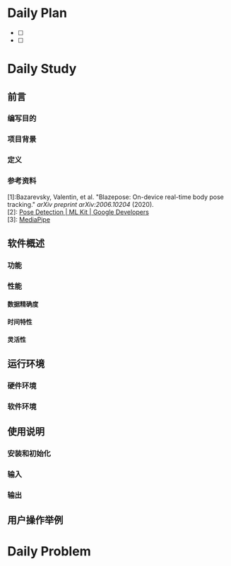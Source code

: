 # Daily Plan
- [ ] 
- [ ] 
# Daily Study
## 前言
### 编写目的
### 项目背景
### 定义
### 参考资料
[1]:Bazarevsky, Valentin, et al. "Blazepose: On-device real-time body pose tracking." _arXiv preprint arXiv:2006.10204_ (2020).  
[2]: [Pose Detection | ML Kit | Google Developers](https://developers.google.com/ml-kit/vision/pose-detection)  
[3]: [MediaPipe](https://mediapipe.dev/)

## 软件概述
### 功能
### 性能
#### 数据精确度
#### 时间特性
#### 灵活性
## 运行环境
### 硬件环境
### 软件环境

## 使用说明
### 安装和初始化
### 输入
### 输出
## 用户操作举例
# Daily Problem